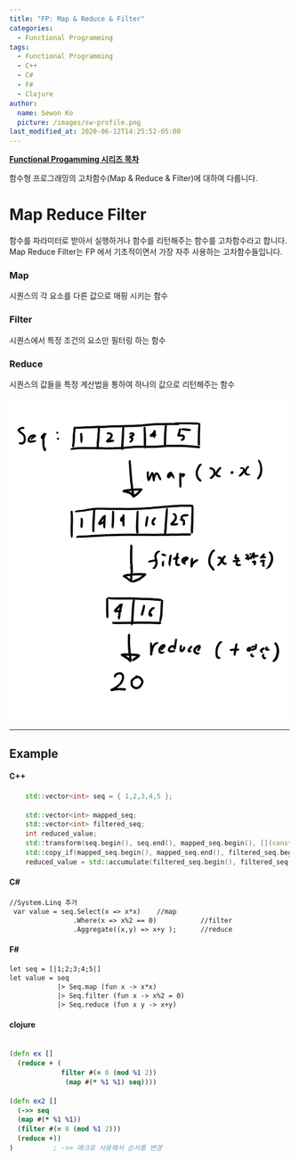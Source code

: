 ```yaml
---
title: "FP: Map & Reduce & Filter"
categories:
  - Functional Programming
tags:
  - Functional Programming
  - C++
  - C#
  - F#
  - Clojure
author:
  name: Sewon Ko
  picture: /images/sw-profile.png
last_modified_at: 2020-06-12T14:25:52-05:00
---
```


**[Functional Progamming 시리즈 목차](https://dream365.github.io/functional%20programming/fp-content/)**<br>

함수형 프로그래밍의 고차함수(Map & Reduce & Filter)에 대하여 다룹니다.
<!--more-->

# Map Reduce Filter
함수를 파라미터로 받아서 실행하거나 함수를 리턴해주는 함수를 고차함수라고 합니다. 
Map Reduce Filter는 FP 에서 기초적이면서 가장 자주 사용하는 고차함수들입니다.  

### Map
시퀀스의 각 요소를 다른 값으로 매핑 시키는 함수

### Filter
시퀀스에서 특정 조건의 요소만 필터링 하는 함수

### Reduce 
시퀀스의 값들을 특정 계산법을 통하여 하나의 값으로 리턴해주는 함수

![ex](/images/map-reduce-filter.jpg)


____
## Example
#### C++
```c++
    std::vector<int> seq = { 1,2,3,4,5 };

    std::vector<int> mapped_seq;
    std::vector<int> filtered_seq;
    int reduced_value;
    std::transform(seq.begin(), seq.end(), mapped_seq.begin(), [](const auto& x) {return x * x; });
    std::copy_if(mapped_seq.begin(), mapped_seq.end(), filtered_seq.begin(), [](const auto& x) {return x%2 == 0; });
    reduced_value = std::accumulate(filtered_seq.begin(), filtered_seq.end(), 0 , [](const auto& x, const auto& y) {return x + y; });

```

#### C#
```sharp
//System.Linq 추가
 var value = seq.Select(x => x*x)    //map
                .Where(x => x%2 == 0)           //filter
                .Aggregate((x,y) => x+y );      //reduce
```

#### F#
```sharp
let seq = [|1;2;3;4;5|]
let value = seq
            |> Seq.map (fun x -> x*x)
            |> Seq.filter (fun x -> x%2 = 0)
            |> Seq.reduce (fun x y -> x+y)
```

#### clojure
```clojure

(defn ex [] 
  (reduce + (
             filter #(= 0 (mod %1 2))
              (map #(* %1 %1) seq))))

(defn ex2 []
  (->> seq
  (map #(* %1 %1))
  (filter #(= 0 (mod %1 2)))
  (reduce +))
)          ; ->> 매크로 사용해서 순서를 변경
```